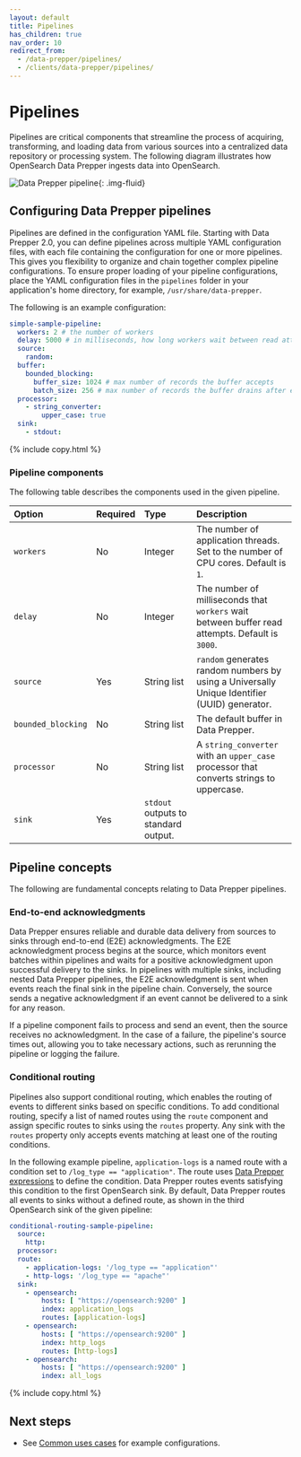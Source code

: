 ```yaml
---
layout: default
title: Pipelines
has_children: true
nav_order: 10
redirect_from:
  - /data-prepper/pipelines/
  - /clients/data-prepper/pipelines/
---
```


# Pipelines

Pipelines are critical components that streamline the process of acquiring, transforming, and loading data from various sources into a centralized data repository or processing system. The following diagram illustrates how OpenSearch Data Prepper ingests data into OpenSearch.

<img src="{{site.url}}{{site.baseurl}}/images/data-prepper-pipeline.png" alt="Data Prepper pipeline">{: .img-fluid}

## Configuring Data Prepper pipelines

Pipelines are defined in the configuration YAML file. Starting with Data Prepper 2.0, you can define pipelines across multiple YAML configuration files, with each file containing the configuration for one or more pipelines. This gives you flexibility to organize and chain together complex pipeline configurations. To ensure proper loading of your pipeline configurations, place the YAML configuration files in the `pipelines` folder in your application's home directory, for example, `/usr/share/data-prepper`.

The following is an example configuration:

```yml
simple-sample-pipeline:
  workers: 2 # the number of workers
  delay: 5000 # in milliseconds, how long workers wait between read attempts
  source:
    random:
  buffer:
    bounded_blocking:
      buffer_size: 1024 # max number of records the buffer accepts
      batch_size: 256 # max number of records the buffer drains after each read
  processor:
    - string_converter:
        upper_case: true
  sink:
    - stdout:
```
{% include copy.html %}

### Pipeline components

The following table describes the components used in the given pipeline.

Option | Required | Type        | Description
:--- | :--- |:------------| :---
`workers` | No | Integer | The number of application threads. Set to the number of CPU cores. Default is `1`. 
`delay` | No | Integer | The number of milliseconds that `workers` wait between buffer read attempts. Default is `3000`.
`source` | Yes | String list | `random` generates random numbers by using a Universally Unique Identifier (UUID) generator. 
`bounded_blocking` | No | String list | The default buffer in Data Prepper.
`processor` | No | String list | A `string_converter` with an `upper_case` processor that converts strings to uppercase.
`sink` | Yes | `stdout` outputs to standard output. 	

## Pipeline concepts

The following are fundamental concepts relating to Data Prepper pipelines.

### End-to-end acknowledgments

Data Prepper ensures reliable and durable data delivery from sources to sinks through end-to-end (E2E) acknowledgments. The E2E acknowledgment process begins at the source, which monitors event batches within pipelines and waits for a positive acknowledgment upon successful delivery to the sinks. In pipelines with multiple sinks, including nested Data Prepper pipelines, the E2E acknowledgment is sent when events reach the final sink in the pipeline chain. Conversely, the source sends a negative acknowledgment if an event cannot be delivered to a sink for any reason.

If a pipeline component fails to process and send an event, then the source receives no acknowledgment. In the case of a failure, the pipeline's source times out, allowing you to take necessary actions, such as rerunning the pipeline or logging the failure.

### Conditional routing

Pipelines also support conditional routing, which enables the routing of events to different sinks based on specific conditions. To add conditional routing, specify a list of named routes using the `route` component and assign specific routes to sinks using the `routes` property. Any sink with the `routes` property only accepts events matching at least one of the routing conditions.

In the following example pipeline, `application-logs` is a named route with a condition set to `/log_type == "application"`. The route uses [Data Prepper expressions](https://github.com/opensearch-project/data-prepper/tree/main/examples) to define the condition. Data Prepper routes events satisfying this condition to the first OpenSearch sink. By default, Data Prepper routes all events to sinks without a defined route, as shown in the third OpenSearch sink of the given pipeline:

```yml
conditional-routing-sample-pipeline:
  source:
    http:
  processor:
  route:
    - application-logs: '/log_type == "application"'
    - http-logs: '/log_type == "apache"'
  sink:
    - opensearch:
        hosts: [ "https://opensearch:9200" ]
        index: application_logs
        routes: [application-logs]
    - opensearch:
        hosts: [ "https://opensearch:9200" ]
        index: http_logs
        routes: [http-logs]
    - opensearch:
        hosts: [ "https://opensearch:9200" ]
        index: all_logs
```
{% include copy.html %}

## Next steps

- See [Common uses cases]({{site.url}}{{site.baseurl}}/data-prepper/common-use-cases/common-use-cases/) for example configurations.
